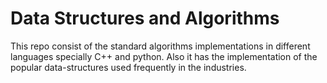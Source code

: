 # Data Structures and Algorithms

This repo consist of the standard algorithms implementations in different languages specially C++ and python. Also it has the implementation of the popular data-structures used frequently in the industries.